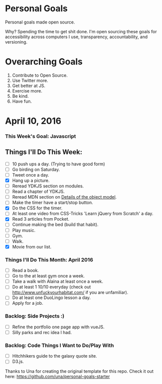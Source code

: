 Personal Goals
==============

Personal goals made open source.

Why? Spending the time to get shit done. I'm open sourcing these goals for accessibility across computers I use, transparency, accountability, and versioning.

# Overarching Goals
1. Contribute to Open Source.
3. Use Twitter more.
4. Get better at JS.
5. Exercise more.
6. Be kind.
7. Have fun.

# April 10, 2016

### This Week's Goal: Javascript

## Things I'll Do This Week:

- [ ] 10 push ups a day. (Trying to have good form)
- [ ] Go birding on Saturday.
- [ ] Tweet once a day.
- [x] Hang up a picture.
- [ ] Reread YDKJS section on modules.
- [ ] Read a chapter of YDKJS.
- [ ] Reread MDN section on [Details of the object model](https://developer.mozilla.org/en-US/docs/Web/JavaScript/Guide/Details_of_the_Object_Model).
- [ ] Make the timer have a start/stop button.
- [x] Do the CSS for the timer.
- [ ] At least one video from CSS-Tricks 'Learn jQuery from Scratch' a day.
- [x] Read 3 articles from Pocket.
- [ ] Continue making the bed (build that habit).
- [ ] Play music.
- [ ] Gym.
- [ ] Walk.
- [x] Movie from our list.

### Things I'll Do This Month: April 2016

- [ ] Read a book.
- [ ] Go to the at least gym once a week.
- [ ] Take a walk with Alaina at least once a week.
- [ ] Do at least 1 10/10 everyday (check out http://www.unfuckyourhabitat.com/ if you are unfamiliar).
- [ ] Do at least one DuoLingo lesson a day.
- [ ] Apply for a job.

### Backlog: Side Projects :)

- [ ] Refine the portfolio one page app with vueJS.
- [ ] Silly parks and rec idea I had.

### Backlog: Code Things I Want to Do/Play With

- [ ] Hitchhikers guide to the galaxy quote site.
- [ ] D3.js.

Thanks to Una for creating the original template for this repo. Check it out here: https://github.com/una/personal-goals-starter